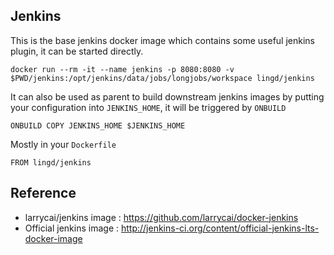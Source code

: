 ## Jenkins ##

This is the base jenkins docker image which contains some useful jenkins plugin, it can be started directly.

	docker run --rm -it --name jenkins -p 8080:8080 -v $PWD/jenkins:/opt/jenkins/data/jobs/longjobs/workspace lingd/jenkins

It can also be used as parent to build downstream jenkins images by putting your configuration into `JENKINS_HOME`, it will be triggered by `ONBUILD`

	ONBUILD COPY JENKINS_HOME $JENKINS_HOME
Mostly in your `Dockerfile`

	FROM lingd/jenkins

## Reference ##

* larrycai/jenkins image : https://github.com/larrycai/docker-jenkins
* Official jenkins image : http://jenkins-ci.org/content/official-jenkins-lts-docker-image
